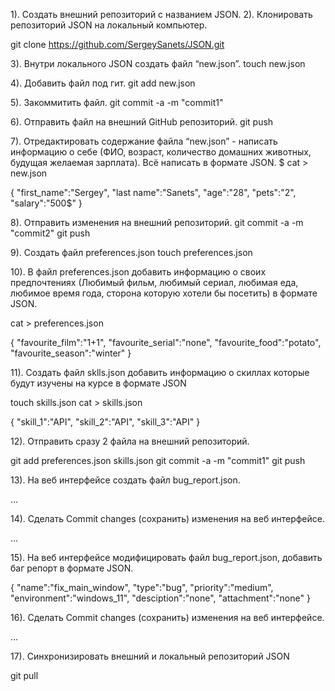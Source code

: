 1). Создать внешний репозиторий c названием JSON.
2). Клонировать репозиторий JSON на локальный компьютер.

 git clone https://github.com/SergeySanets/JSON.git

3). Внутри локального JSON создать файл “new.json”.
  touch new.json

4). Добавить файл под гит.
 git add new.json

5). Закоммитить файл.
 git commit -a -m "commit1"

6). Отправить файл на внешний GitHub репозиторий.
 git push

7). Отредактировать содержание файла “new.json” - написать информацию о себе (ФИО, возраст, количество домашних животных, будущая желаемая зарплата). Всё написать в формате JSON.
$ cat > new.json

{
"first_name":"Sergey",
"last name":"Sanets",
"age":"28",
"pets":"2",
"salary":"500$"
}

8). Отправить изменения на внешний репозиторий.
 git commit -a -m "commit2"
 git push

9). Создать файл preferences.json
touch preferences.json

10). В файл preferences.json добавить информацию о своих предпочтениях (Любимый фильм, любимый сериал, любимая еда, любимое время года, сторона которую хотели бы посетить) в формате JSON.

 cat > preferences.json

{
"favourite_film":"1+1",
"favourite_serial":"none",
"favourite_food":"potato",
"favourite_season":"winter"
}

11). Создать файл sklls.json добавить информацию о скиллах которые будут изучены на курсе в формате JSON

touch skills.json
cat > skills.json

{
"skill_1":"API",
"skill_2":"API",
"skill_3":"API"
}

12). Отправить сразу 2 файла на внешний репозиторий.

git add preferences.json skills.json
git commit -a -m "commit1"
git push

13). На веб интерфейсе создать файл bug_report.json.

...

14). Сделать Commit changes (сохранить) изменения на веб интерфейсе.

...

15). На веб интерфейсе модифицировать файл bug_report.json, добавить баг репорт в формате JSON.

{
"name":"fix_main_window",
"type":"bug",
"priority":"medium",
"environment":"windows_11",
"desciption":"none",
"attachment":"none"
}

16). Сделать Commit changes (сохранить) изменения на веб интерфейсе.

...

17). Синхронизировать внешний и локальный репозиторий JSON

git pull
